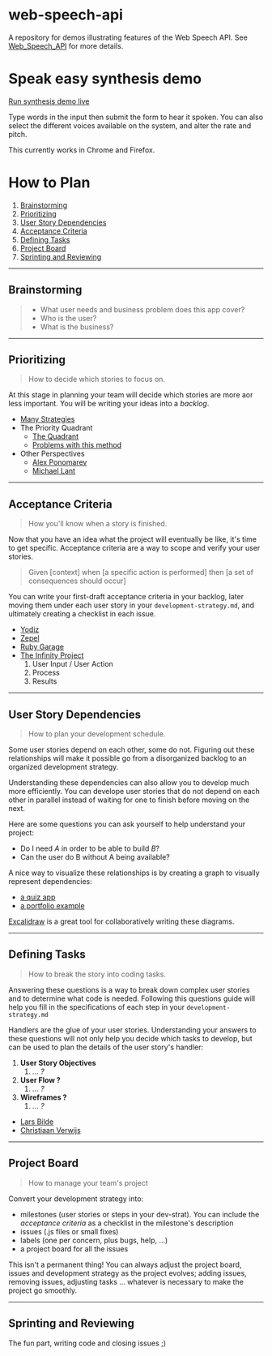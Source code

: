 # web-speech-api
A repository for demos illustrating features of the Web Speech API. See [Web_Speech_API](https://developer.mozilla.org/en-US/docs/Web/API/Web_Speech_API) for more details.

# Speak easy synthesis demo
[Run synthesis demo live](https://mdn.github.io/web-speech-api/speak-easy-synthesis/)

Type words in the input then submit the form to hear it spoken. You can also select the different voices available on the system, and alter the rate and pitch.

This currently works in Chrome and Firefox.

# How to Plan

1. [Brainstorming](#brainstorming)
1. [Prioritizing](#prioritizing)
1. [User Story Dependencies](#user-story-Dependencies)
1. [Acceptance Criteria](#acceptance-criteria)
1. [Defining Tasks](#defining-tasks)
1. [Project Board](#project-board)
1. [Sprinting and Reviewing](#sprinting-and-reviewing)

---

## Brainstorming

> - What user needs and business problem does this app cover?
> - Who is the user?
> - What is the business?

---

## Prioritizing

> How to decide which stories to focus on.

At this stage in planning your team will decide which stories are more aor less important. You will be writing your ideas into a _backlog_.

- [Many Strategies](https://zapier.com/blog/how-to-prioritize)
- The Priority Quadrant
  - [The Quadrant](https://www.youtube.com/watch?v=NGvsxPOmWuw)
  - [Problems with this method](https://www.linkedin.com/pulse/why-prioritization-impacteffort-doesnt-work-itamar-gilad)
- Other Perspectives
  - [Alex Ponomarev](https://medium.com/swlh/prioritizing-user-stories-in-agile-projects-d1dd8dd79165)
  - [Michael Lant](https://michaellant.com/2010/05/21/how-to-easily-prioritize-your-agile-stories/)

---

## Acceptance Criteria

> How you'll know when a story is finished.

Now that you have an idea what the project will eventually be like, it's time to get specific. Acceptance criteria are a way to scope and verify your user stories.

> Given [context] when [a specific action is performed] then [a set of consequences should occur]

You can write your first-draft acceptance criteria in your backlog, later moving them under each user story in your `development-strategy.md`, and ultimately creating a checklist in each issue.

- [Yodiz](https://www.yodiz.com/blog/user-stories-acceptance-definition-and-criteria-in-agile-methodologies/)
- [Zepel](https://zepel.io/agile/acceptance-criteria-for-user-stories/)
- [Ruby Garage](https://rubygarage.org/blog/clear-acceptance-criteria-and-why-its-important)
- [The Infinity Project](https://www.youtube.com/watch?v=KYS0ptJ4JWc)
  1. User Input / User Action
  2. Process
  3. Results

---

## User Story Dependencies

> How to plan your development schedule.

Some user stories depend on each other, some do not. Figuring out these relationships will make it possible go from a disorganized backlog to an organized development strategy.

Understanding these dependencies can also allow you to develop much more efficiently. You can develope user stories that do not depend on each other in parallel instead of waiting for one to finish before moving on the next.

Here are some questions you can ask yourself to help understand your project:

- Do I need _A_ in order to be able to build _B_?
- Can the user do B without A being available?

A nice way to visualize these relationships is by creating a graph to visually represent dependencies:

- [a quiz app](https://excalidraw.com/#json=5248906938023936,dnJz0Qy9tk5M4ho-RUiqYQ)
- [a portfolio example](https://github.com/elewa-student/User-Centered-Development#story-dependencies)

[Excalidraw](https://excalidraw.com/) is a great tool for collaboratively writing these diagrams.

---

## Defining Tasks

> How to break the story into coding tasks.

Answering these questions is a way to break down complex user stories and to determine what code is needed. Following this questions guide will help you fill in the specifications of each step in your `development-strategy.md`

Handlers are the glue of your user stories. Understanding your answers to these questions will not only help you decide which tasks to develop, but can be used to plan the details of the user story's handler:

1. **User Story Objectives**
   1. _... ?_
2. **User Flow ?**
   1. _... ?_
3. **Wireframes ?**
   1. _... ?_

- [Lars Bilde](https://www.youtube.com/watch?v=gZ4uLafsxAk)
- [Christiaan Verwijs](https://medium.com/the-liberators/10-powerful-strategies-for-breaking-down-user-stories-in-scrum-with-cheatsheet-2cd9aae7d0eb)

---

## Project Board

> How to manage your team's project

Convert your development strategy into:

- milestones (user stories or steps in your dev-strat). You can include the _acceptance criteria_ as a checklist in the milestone's description
- issues (.js files or small fixes)
- labels (one per concern, plus bugs, help, ...)
- a project board for all the issues

This isn't a permanent thing! You can always adjust the project board, issues and development strategy as the project evolves; adding issues, removing issues, adjusting tasks ... whatever is necessary to make the project go smoothly.

---

## Sprinting and Reviewing

The fun part, writing code and closing issues ;)
